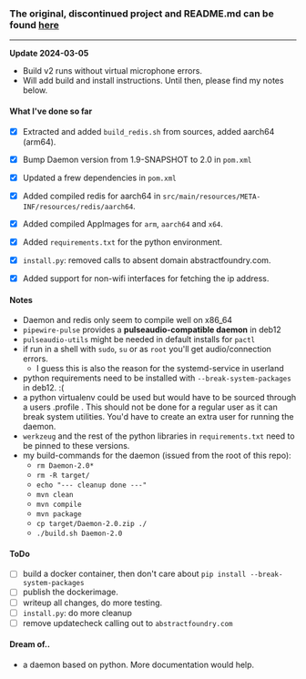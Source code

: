 ### The original, discontinued project and README.md can be found [here](https://github.com/abstractfoundry/lumicube-daemon/blob/main/README.md)

---

**Update 2024-03-05**  
* Build v2 runs without virtual microphone errors.
* Will add build and install instructions. Until then, please find my notes below.


#### What I've done so far
- [x] Extracted and added `build_redis.sh` from sources, added aarch64 (arm64). 
- [x] Bump Daemon version from 1.9-SNAPSHOT to 2.0 in `pom.xml`
- [x] Updated a frew dependencies in `pom.xml`
- [x] Added compiled redis for aarch64 in `src/main/resources/META-INF/resources/redis/aarch64`. 
- [x] Added compiled AppImages for `arm`, `aarch64` and `x64`. 
- [x] Added `requirements.txt` for the python environment. 
- [x] `install.py`: removed calls to absent domain abstractfoundry.com.
- [x] Added support for non-wifi interfaces for fetching the ip address.


#### Notes
* Daemon and redis only seem to compile well on x86_64
* `pipewire-pulse` provides a **pulseaudio-compatible daemon** in deb12
* `pulseaudio-utils` might be needed in default installs for `pactl`
* if run in a shell with `sudo`, `su` or as `root` you'll get audio/connection errors. 
  * I guess this is also the reason for the systemd-service in userland
* python requirements need to be installed with `--break-system-packages` in deb12. :(
* a python virtualenv could be used but would have to be sourced through a users .profile . This should not be done for a regular user as it can break system utilities. You'd have to create an extra user for running the daemon.
* `werkzeug` and the rest of the python libraries in `requirements.txt` need to be pinned to these versions. 
* my build-commands for the daemon (issued from the root of this repo):
  * `rm Daemon-2.0*` 
  * `rm -R target/`
  * `echo "--- cleanup done ---"`
  * `mvn clean`
  * `mvn compile`
  * `mvn package`
  * `cp target/Daemon-2.0.zip ./`
  * `./build.sh Daemon-2.0`

#### ToDo
- [ ] build a docker container, then don't care about `pip install --break-system-packages`
- [ ] publish the dockerimage.
- [ ] writeup all changes, do more testing. 
- [ ] `install.py`: do more cleanup
- [ ] remove updatecheck calling out to `abstractfoundry.com`

#### Dream of..
* a daemon based on python. More documentation would help.